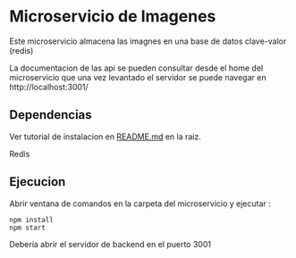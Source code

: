 Microservicio de Imagenes
=

Este microservicio almacena las imagnes en una base de datos clave-valor (redis)

La documentacion de las api se pueden consultar desde el home del microservicio
que una vez levantado el servidor se puede navegar en http://localhost:3001/


Dependencias
-
Ver tutorial de instalacion en [README.md](../README.md) en la raiz.

Redis

Ejecucion
-

Abrir ventana de comandos en la carpeta del microservicio y ejecutar :

```
npm install
npm start
```
Deberia abrir el servidor de backend en el puerto 3001

